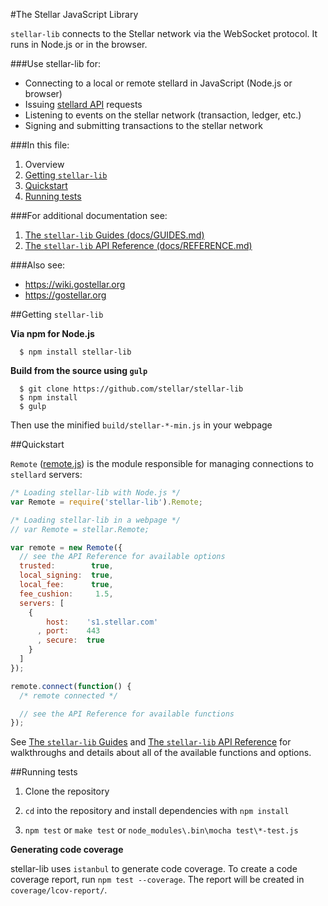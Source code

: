 #The Stellar JavaScript Library

`stellar-lib` connects to the Stellar network via the WebSocket protocol.  It runs in Node.js or in the browser.



###Use stellar-lib for:

+ Connecting to a local or remote stellard in JavaScript (Node.js or browser)
+ Issuing [stellard API](https://gostellar.org/api) requests
+ Listening to events on the stellar network (transaction, ledger, etc.)
+ Signing and submitting transactions to the stellar network

###In this file:

1. Overview
2. [Getting `stellar-lib`](README.md#getting-stellar-lib)
3. [Quickstart](README.md#quickstart)
4. [Running tests](https://github.com/stellar/stellar-lib#running-tests)

###For additional documentation see:

1. [The `stellar-lib` Guides (docs/GUIDES.md)](docs/GUIDES.md)
2. [The `stellar-lib` API Reference (docs/REFERENCE.md)](docs/REFERENCE.md)


###Also see:

+ https://wiki.gostellar.org
+ https://gostellar.org

##Getting `stellar-lib`

**Via npm for Node.js**

```
  $ npm install stellar-lib
```

**Build from the source using `gulp`**

```
  $ git clone https://github.com/stellar/stellar-lib
  $ npm install
  $ gulp
```

Then use the minified `build/stellar-*-min.js` in your webpage

##Quickstart

`Remote` ([remote.js](https://github.com/stellar/stellar-lib/blob/develop/src/js/stellar/remote.js)) is the module responsible for managing connections to `stellard` servers:

```js
/* Loading stellar-lib with Node.js */
var Remote = require('stellar-lib').Remote;

/* Loading stellar-lib in a webpage */
// var Remote = stellar.Remote;

var remote = new Remote({
  // see the API Reference for available options
  trusted:        true,
  local_signing:  true,
  local_fee:      true,
  fee_cushion:     1.5,
  servers: [
    {
        host:    's1.stellar.com'
      , port:    443
      , secure:  true
    }
  ]
});

remote.connect(function() {
  /* remote connected */

  // see the API Reference for available functions
});
```

See [The `stellar-lib` Guides](docs/GUIDES.md) and [The `stellar-lib` API Reference](docs/REFERENCE.md) for walkthroughs and details about all of the available functions and options.

##Running tests

1. Clone the repository

2. `cd` into the repository and install dependencies with `npm install`

3. `npm test` or `make test` or `node_modules\.bin\mocha test\*-test.js` 

**Generating code coverage**

stellar-lib uses `istanbul` to generate code coverage. To create a code coverage report, run `npm test --coverage`. The report will be created in `coverage/lcov-report/`.
